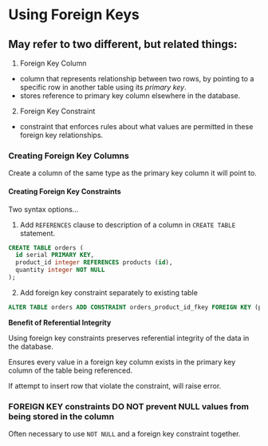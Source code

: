 # Using Foreign Keys

## May refer to two different, but related things:

1. Foreign Key Column
  - column that represents relationship between two rows, by pointing to a specific row in another table using its *primary key*. 
  - stores reference to primary key column elsewhere in the database.

2. Foreign Key Constraint
  - constraint that enforces rules about what values are permitted in these foreign key relationships. 


### Creating Foreign Key Columns

Create a column of the same type as the primary key column it will point to. 

#### Creating Foreign Key Constraints

Two syntax options...

1. Add `REFERENCES` clause to description of a column in `CREATE TABLE` statement.

```sql
CREATE TABLE orders (
  id serial PRIMARY KEY, 
  product_id integer REFERENCES products (id),
  quantity integer NOT NULL
);
```


2. Add foreign key constraint separately to existing table

```sql
ALTER TABLE orders ADD CONSTRAINT orders_product_id_fkey FOREIGN KEY (product_id) REFERENCES products(id);
```


**Benefit of Referential Integrity**

Using foreign key constraints preserves referential integrity of the data in the database. 

Ensures every value in a foreign key column exists in the primary key column of the table being referenced. 

If attempt to insert row that violate the constraint, will raise error. 




### FOREIGN KEY constraints DO NOT prevent NULL values from being stored in the column

Often necessary to use `NOT NULL` and a foreign key constraint together. 

